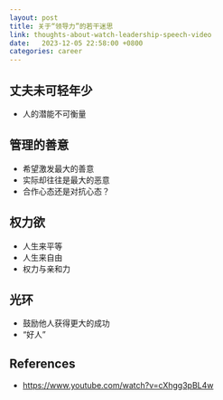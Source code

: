 ```yaml
---
layout: post
title: 关于“领导力”的若干迷思
link: thoughts-about-watch-leadership-speech-video
date:   2023-12-05 22:58:00 +0800
categories: career
---
```


## 丈夫未可轻年少

- 人的潜能不可衡量

## 管理的善意

- 希望激发最大的善意
- 实际却往往是最大的恶意
- 合作心态还是对抗心态？

## 权力欲

- 人生来平等
- 人生来自由
- 权力与亲和力

## 光环

- 鼓励他人获得更大的成功
- “好人”

## References

- <https://www.youtube.com/watch?v=cXhgg3pBL4w>
